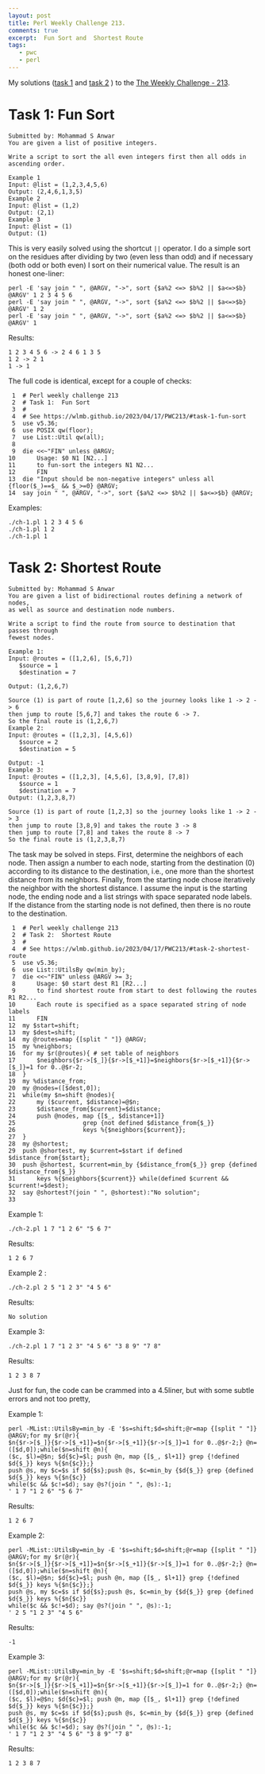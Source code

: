 ```yaml
---
layout: post
title: Perl Weekly Challenge 213.
comments: true
excerpt:  Fun Sort and  Shortest Route
tags:
   - pwc
   - perl
---
```


My solutions
([task 1](https://github.com/wlmb/perlweeklychallenge-club/blob/master/challenge-213/wlmb/perl/ch-1.pl)
and
[task 2](https://github.com/wlmb/perlweeklychallenge-club/blob/master/challenge-213/wlmb/perl/ch-2.pl)
)
to the  [The Weekly Challenge - 213](https://theweeklychallenge.org/blog/perl-weekly-challenge-213).


# Task 1: Fun Sort

    Submitted by: Mohammad S Anwar
    You are given a list of positive integers.

    Write a script to sort the all even integers first then all odds in ascending order.

    Example 1
    Input: @list = (1,2,3,4,5,6)
    Output: (2,4,6,1,3,5)
    Example 2
    Input: @list = (1,2)
    Output: (2,1)
    Example 3
    Input: @list = (1)
    Output: (1)

This is very easily solved using the shortcut `||` operator. I do a
simple sort on the residues after dividing by two (even less than odd)
and if necessary (both odd or both even) I sort on their numerical
value. The result is an honest one-liner:

    perl -E 'say join " ", @ARGV, "->", sort {$a%2 <=> $b%2 || $a<=>$b} @ARGV' 1 2 3 4 5 6
    perl -E 'say join " ", @ARGV, "->", sort {$a%2 <=> $b%2 || $a<=>$b} @ARGV' 1 2
    perl -E 'say join " ", @ARGV, "->", sort {$a%2 <=> $b%2 || $a<=>$b} @ARGV' 1

Results:

    1 2 3 4 5 6 -> 2 4 6 1 3 5
    1 2 -> 2 1
    1 -> 1

The full code is identical, except for a couple of checks:

     1  # Perl weekly challenge 213
     2  # Task 1:  Fun Sort
     3  #
     4  # See https://wlmb.github.io/2023/04/17/PWC213/#task-1-fun-sort
     5  use v5.36;
     6  use POSIX qw(floor);
     7  use List::Util qw(all);
     8
     9  die <<~"FIN" unless @ARGV;
    10      Usage: $0 N1 [N2...]
    11      to fun-sort the integers N1 N2...
    12      FIN
    13  die "Input should be non-negative integers" unless all {floor($_)==$_ && $_>=0} @ARGV;
    14  say join " ", @ARGV, "->", sort {$a%2 <=> $b%2 || $a<=>$b} @ARGV;

Examples:

    ./ch-1.pl 1 2 3 4 5 6
    ./ch-1.pl 1 2
    ./ch-1.pl 1


# Task 2: Shortest Route

    Submitted by: Mohammad S Anwar
    You are given a list of bidirectional routes defining a network of nodes,
    as well as source and destination node numbers.

    Write a script to find the route from source to destination that passes through
    fewest nodes.

    Example 1:
    Input: @routes = ([1,2,6], [5,6,7])
       $source = 1
       $destination = 7

    Output: (1,2,6,7)

    Source (1) is part of route [1,2,6] so the journey looks like 1 -> 2 -> 6
    then jump to route [5,6,7] and takes the route 6 -> 7.
    So the final route is (1,2,6,7)
    Example 2:
    Input: @routes = ([1,2,3], [4,5,6])
       $source = 2
       $destination = 5

    Output: -1
    Example 3:
    Input: @routes = ([1,2,3], [4,5,6], [3,8,9], [7,8])
       $source = 1
       $destination = 7
    Output: (1,2,3,8,7)

    Source (1) is part of route [1,2,3] so the journey looks like 1 -> 2 -> 3
    then jump to route [3,8,9] and takes the route 3 -> 8
    then jump to route [7,8] and takes the route 8 -> 7
    So the final route is (1,2,3,8,7)

The task may be solved in steps. First, determine the neighbors of
each node. Then assign a number to each node, starting from the
destination (0) according to its distance to the destination, i.e.,
one more than the shortest distance from its neighbors. Finally, from
the starting node chose iteratively the neighbor with the shortest
distance. I assume the input is the starting node, the ending node and
a list strings with space separated node labels. If the distance from
the starting node is not defined, then there is no route to the
destination.

     1  # Perl weekly challenge 213
     2  # Task 2:  Shortest Route
     3  #
     4  # See https://wlmb.github.io/2023/04/17/PWC213/#task-2-shortest-route
     5  use v5.36;
     6  use List::UtilsBy qw(min_by);
     7  die <<~"FIN" unless @ARGV >= 3;
     8      Usage: $0 start dest R1 [R2...]
     9      to find shortest route from start to dest following the routes R1 R2...
    10      Each route is specified as a space separated string of node labels
    11      FIN
    12  my $start=shift;
    13  my $dest=shift;
    14  my @routes=map {[split " "]} @ARGV;
    15  my %neighbors;
    16  for my $r(@routes){ # set table of neighbors
    17      $neighbors{$r->[$_]}{$r->[$_+1]}=$neighbors{$r->[$_+1]}{$r->[$_]}=1 for 0..@$r-2;
    18  }
    19  my %distance_from;
    20  my @nodes=([$dest,0]);
    21  while(my $n=shift @nodes){
    22      my ($current, $distance)=@$n;
    23      $distance_from{$current}=$distance;
    24      push @nodes, map {[$_, $distance+1]}
    25                   grep {not defined $distance_from{$_}}
    26                   keys %{$neighbors{$current}};
    27  }
    28  my @shortest;
    29  push @shortest, my $current=$start if defined $distance_from{$start};
    30  push @shortest, $current=min_by {$distance_from{$_}} grep {defined $distance_from{$_}}
    31      keys %{$neighbors{$current}} while(defined $current && $current!=$dest);
    32  say @shortest?(join " ", @shortest):"No solution";
    33

Example 1:

    ./ch-2.pl 1 7 "1 2 6" "5 6 7"

Results:

    1 2 6 7

Example 2 :

    ./ch-2.pl 2 5 "1 2 3" "4 5 6"

Results:

    No solution

Example 3:

    ./ch-2.pl 1 7 "1 2 3" "4 5 6" "3 8 9" "7 8"

Results:

    1 2 3 8 7

Just for fun, the code can be crammed into a 4.5liner, but with some subtle errors
and not too pretty,

Example 1:

    perl -MList::UtilsBy=min_by -E '$s=shift;$d=shift;@r=map {[split " "]} @ARGV;for my $r(@r){
    $n{$r->[$_]}{$r->[$_+1]}=$n{$r->[$_+1]}{$r->[$_]}=1 for 0..@$r-2;} @n=([$d,0]);while($n=shift @n){
    ($c, $l)=@$n; $d{$c}=$l; push @n, map {[$_, $l+1]} grep {!defined $d{$_}} keys %{$n{$c}};}
    push @s, my $c=$s if $d{$s};push @s, $c=min_by {$d{$_}} grep {defined $d{$_}} keys %{$n{$c}}
    while($c && $c!=$d); say @s?(join " ", @s):-1;
    ' 1 7 "1 2 6" "5 6 7"

Results:

    1 2 6 7

Example 2:

    perl -MList::UtilsBy=min_by -E '$s=shift;$d=shift;@r=map {[split " "]} @ARGV;for my $r(@r){
    $n{$r->[$_]}{$r->[$_+1]}=$n{$r->[$_+1]}{$r->[$_]}=1 for 0..@$r-2;} @n=([$d,0]);while($n=shift @n){
    ($c, $l)=@$n; $d{$c}=$l; push @n, map {[$_, $l+1]} grep {!defined $d{$_}} keys %{$n{$c}};}
    push @s, my $c=$s if $d{$s};push @s, $c=min_by {$d{$_}} grep {defined $d{$_}} keys %{$n{$c}}
    while($c && $c!=$d); say @s?(join " ", @s):-1;
    ' 2 5 "1 2 3" "4 5 6"

Results:

    -1

Example 3:

    perl -MList::UtilsBy=min_by -E '$s=shift;$d=shift;@r=map {[split " "]} @ARGV;for my $r(@r){
    $n{$r->[$_]}{$r->[$_+1]}=$n{$r->[$_+1]}{$r->[$_]}=1 for 0..@$r-2;} @n=([$d,0]);while($n=shift @n){
    ($c, $l)=@$n; $d{$c}=$l; push @n, map {[$_, $l+1]} grep {!defined $d{$_}} keys %{$n{$c}};}
    push @s, my $c=$s if $d{$s};push @s, $c=min_by {$d{$_}} grep {defined $d{$_}} keys %{$n{$c}}
    while($c && $c!=$d); say @s?(join " ", @s):-1;
    ' 1 7 "1 2 3" "4 5 6" "3 8 9" "7 8"

Results:

    1 2 3 8 7
